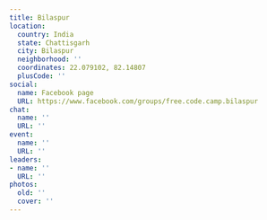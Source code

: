 ```yaml
---
title: Bilaspur
location:
  country: India
  state: Chattisgarh
  city: Bilaspur
  neighborhood: ''
  coordinates: 22.079102, 82.14807
  plusCode: ''
social:
  name: Facebook page
  URL: https://www.facebook.com/groups/free.code.camp.bilaspur
chat:
  name: ''
  URL: ''
event:
  name: ''
  URL: ''
leaders:
- name: ''
  URL: ''
photos:
  old: ''
  cover: ''
---
```

